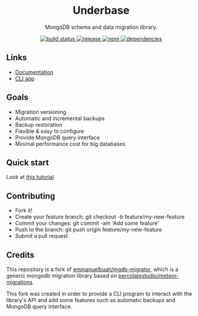 <h1 align="center">Underbase</h1>

<p align="center">MongoDB schema and data migration library.</p>

<!-- <p align="center">Abstract framework and CLI app for writing, executing, and organizing your database migrations. -->
</p>

<div align="center">
  <a href="https://travis-ci.org/sundowndev/underbase">
    <img src="https://img.shields.io/travis/sundowndev/underbase/master.svg?style=flat-square" alt="build status" />
  </a>
  <a href="https://github.com/sundowndev/underbase/releases">
    <img src="https://img.shields.io/github/release/sundowndev/underbase.svg?style=flat-square" alt="release" />
  </a>
  <a href="https://www.npmjs.com/package/underbase">
    <img alt="npm" src="https://img.shields.io/npm/v/underbase.svg?style=flat-square">
  </a>
  <a href="https://david-dm.org/sundowndev/underbase">
    <img src="https://david-dm.org/sundowndev/underbase/status.svg?style=flat-square" alt="dependencies" />
  </a>
</div>

## Links

- [Documentation](https://sundowndev.github.io/underbase/)
- [CLI app](https://github.com/sundowndev/underbase-cli)

## Goals

- Migration versioning
- Automatic and incremental backups
- Backup restoration
- Flexible & easy to configure
- Provide MongoDB query interface
- Minimal performance cost for big databases

## Quick start

Look at [this tutorial](https://sundowndev.github.io/underbase/#/quick-start)

## Contributing

- Fork it!
- Create your feature branch: git checkout -b feature/my-new-feature
- Commit your changes: git commit -am 'Add some feature'
- Push to the branch: git push origin feature/my-new-feature
- Submit a pull request

## Credits

This repository is a fork of [emmanuelbuah/mgdb-migrator](https://github.com/emmanuelbuah/mgdb-migrator), which is a generic mongodb migration library based on [percolatestudio/meteor-migrations](https://github.com/percolatestudio/meteor-migrations).

This fork was created in order to provide a CLI program to interact with the library's API and add some features such as automatic backups and MongoDB query interface.
